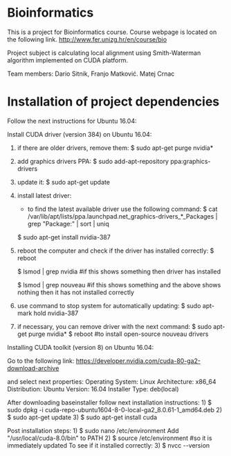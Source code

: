 # Bioinformatics

This is a project for Bioinformatics course.
Course webpage is located on the following link.
http://www.fer.unizg.hr/en/course/bio

Project subject is calculating local alignment using Smith-Waterman algorithm implemented on CUDA platform.


Team members: Dario Sitnik, Franjo Matković. Matej Crnac

# Installation of project dependencies

Follow the next instructions for Ubuntu 16.04:

Install CUDA driver (version 384) on Ubuntu 16.04:

1) if there are older drivers, remove them:
	$ sudo apt-get purge nvidia* 

2) add graphics drivers PPA:
	$ sudo add-apt-repository ppa:graphics-drivers

3) update it:
	$ sudo apt-get update

4) install latest driver:
	- to find the latest available driver use the following command:
	$ cat /var/lib/apt/lists/ppa.launchpad.net_graphics-drivers_*_Packages | grep "Package:" | sort | uniq
	
	$ sudo apt-get install nvidia-387

5) reboot the computer and check if the driver has installed correctly:
	$ reboot
    
	$ lsmod | grep nvidia #if this shows something then driver has installed

	$ lsmod | grep nouveau #if this shows something and the above shows nothing then it has not installed correctly

6) use command to stop system for automatically updating:
	$ sudo apt-mark hold nvidia-387

7) if necessary, you can remove driver with the next command:
	$ sudo apt-get purge nvidia*
	$ reboot #to install open-source nouveau drivers

Installing CUDA toolkit (version 8) on Ubuntu 16.04:

Go to the following link:
https://developer.nvidia.com/cuda-80-ga2-download-archive

and select next properties:
	Operating System: Linux
	Architecture: x86_64
	Distribution: Ubuntu
	Version: 16.04
	Installer Type: deb(local)

After downloading baseinstaller follow next installation instructions:
	1) $ sudo dpkg -i cuda-repo-ubuntu1604-8-0-local-ga2_8.0.61-1_amd64.deb
	2) $ sudo apt-get update
	3) $ sudo apt-get install cuda

Post installation steps:
	1) $ sudo nano /etc/environment
	Add "/usr/local/cuda-8.0/bin" to PATH
	2) $ source /etc/environment  #so it is immediately updated
	To see if it installed correctly:
	3) $ nvcc --version


